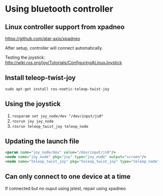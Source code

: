 # Using bluetooth controller

## Linux controller support from xpadneo

https://github.com/atar-axis/xpadneo

After setup, controller will connect automatically.

Testing the joystick: http://wiki.ros.org/joy/Tutorials/ConfiguringALinuxJoystick




## Install teleop-twist-joy

`sudo apt-get install ros-noetic-teleop-twist-joy`

## Using the joystick

1. `rosparam set joy_node/dev "/dev/input/js0"`
2. `rosrun joy joy_node`
3. `rosrun teleop_twist_joy teleop_node`

## Updating the launch file
```xml
<param name="joy_node/dev" value="/dev/input/js0"/>
<node name="joy_node" pkg="joy" type="joy_node" output="screen"/>
<node name="teleop_twist_joy" pkg="teleop_twist_joy" type="teleop_node" output="screen"/>
```

## Can only connect to one device at a time

If connected but no ouput using jstest, repair using xpadneo